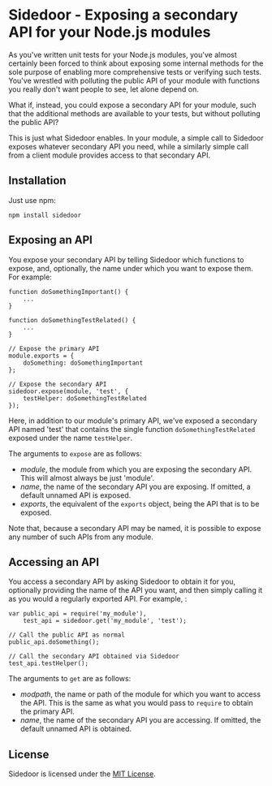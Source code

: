 # Sidedoor - Exposing a secondary API for your Node.js modules

As you've written unit tests for your Node.js modules, you've almost certainly
been forced to think about exposing some internal methods for the sole purpose
of enabling more comprehensive tests or verifying such tests. You've wrestled
with polluting the public API of your module with functions you really don't
want people to see, let alone depend on.

What if, instead, you could expose a secondary API for your module, such that
the additional methods are available to your tests, but without polluting the
public API?

This is just what Sidedoor enables. In your module, a simple call to Sidedoor
exposes whatever secondary API you need, while a similarly simple call from a
client module provides access to that secondary API.

## Installation

Just use npm:

    npm install sidedoor

## Exposing an API

You expose your secondary API by telling Sidedoor which functions to expose,
and, optionally, the name under which you want to expose them. For example:

    function doSomethingImportant() {
        ...
    }

    function doSomethingTestRelated() {
        ...
    }

    // Expose the primary API
    module.exports = {
        doSomething: doSomethingImportant
    };

    // Expose the secondary API
    sidedoor.expose(module, 'test', {
        testHelper: doSomethingTestRelated
    });

Here, in addition to our module's primary API, we've exposed a secondary API
named 'test' that contains the single function `doSomethingTestRelated` exposed
under the name `testHelper`.

The arguments to `expose` are as follows:

* _module_, the module from which you are exposing the secondary API. This will
almost always be just 'module'.
* _name_, the name of the secondary API you are exposing. If omitted, a default
unnamed API is exposed.
* _exports_, the equivalent of the `exports` object, being the API that is to
be exposed.

Note that, because a secondary API may be named, it is possible to expose any
number of such APIs from any module.

## Accessing an API

You access a secondary API by asking Sidedoor to obtain it for you, optionally
providing the name of the API you want, and then simply calling it as you would
a regularly exported API. For example, :

    var public_api = require('my_module'),
        test_api = sidedoor.get('my_module', 'test');

    // Call the public API as normal
    public_api.doSomething();

    // Call the secondary API obtained via Sidedoor
    test_api.testHelper();

The arguments to `get` are as follows:

* _modpath_, the name or path of the module for which you want to access the API.
This is the same as what you would pass to `require` to obtain the primary API.
* _name_, the name of the secondary API you are accessing. If omitted, the default
unnamed API is obtained.

## License

Sidedoor is licensed under the [MIT License](http://github.com/mfncooper/sidedoor/raw/master/LICENSE).

